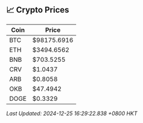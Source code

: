 ## 📈 Crypto Prices

| Coin | Price |
| ---- | ----- |
| BTC | $98175.6916 |
| ETH | $3494.6562 |
| BNB | $703.5255 |
| CRV | $1.0437 |
| ARB | $0.8058 |
| OKB | $47.4942 |
| DOGE | $0.3329 |

_Last Updated: 2024-12-25 16:29:22.838 +0800 HKT_